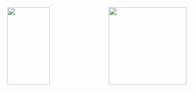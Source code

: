 <div class='container'>
 <img style="width: 44%;" class="img" height=180 src="https://github-readme-stats-ivory-phi.vercel.app/api?username=Contii&show_icons=true&bg_color=DEG,15141b,00000000,00000000&theme=aura&hide_border=true&border_radius=5&count_private=true&include_all_commits=true" />
&nbsp;
 <img align="width: 44%;" height=180 src="https://streak-stats.demolab.com?user=Contii&theme=tokyonight&hide_border=true&border_radius=5&background=DD272700&stroke=EC6B0F&ring=9670EC8B&fire=DD2727&currStreakNum=EC6B0F&currStreakLabel=EC6B0F&border=DD2727&sideNums=61FEC9&sideLabels=61FEC9&dates=A075FC"/>
</p>

